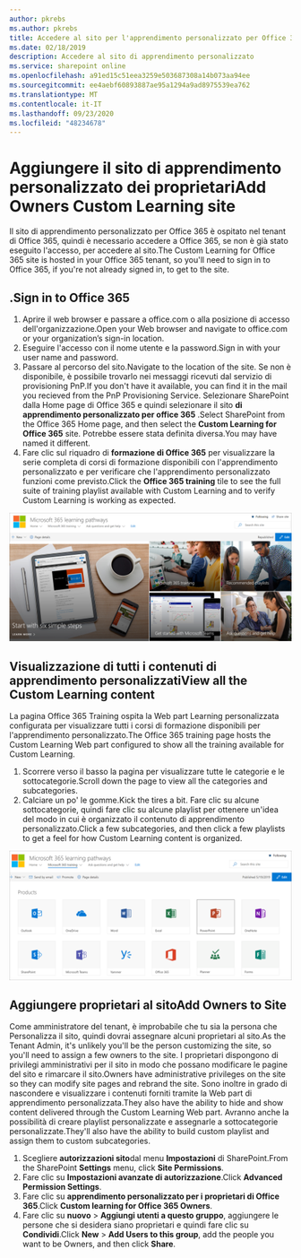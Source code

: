 ```yaml
---
author: pkrebs
ms.author: pkrebs
title: Accedere al sito per l'apprendimento personalizzato per Office 365
ms.date: 02/18/2019
description: Accedere al sito di apprendimento personalizzato
ms.service: sharepoint online
ms.openlocfilehash: a91ed15c51eea3259e503687308a14b073aa94ee
ms.sourcegitcommit: ee4aebf60893887ae95a1294a9ad8975539ea762
ms.translationtype: MT
ms.contentlocale: it-IT
ms.lasthandoff: 09/23/2020
ms.locfileid: "48234678"
---
```

# <a name="add-owners-custom-learning-site"></a><span data-ttu-id="18cd7-103">Aggiungere il sito di apprendimento personalizzato dei proprietari</span><span class="sxs-lookup"><span data-stu-id="18cd7-103">Add Owners Custom Learning site</span></span>

<span data-ttu-id="18cd7-104">Il sito di apprendimento personalizzato per Office 365 è ospitato nel tenant di Office 365, quindi è necessario accedere a Office 365, se non è già stato eseguito l'accesso, per accedere al sito.</span><span class="sxs-lookup"><span data-stu-id="18cd7-104">The Custom Learning for Office 365 site is hosted in your Office 365 tenant, so you'll need to sign in to Office 365, if you're not already signed in, to get to the site.</span></span> 

## <a name="sign-in-to-office-365"></a><span data-ttu-id="18cd7-105">.</span><span class="sxs-lookup"><span data-stu-id="18cd7-105">Sign in to Office 365</span></span> 

1.  <span data-ttu-id="18cd7-106">Aprire il web browser e passare a office.com o alla posizione di accesso dell'organizzazione.</span><span class="sxs-lookup"><span data-stu-id="18cd7-106">Open your Web browser and navigate to office.com or your organization’s sign-in location.</span></span> 
2.  <span data-ttu-id="18cd7-107">Eseguire l'accesso con il nome utente e la password.</span><span class="sxs-lookup"><span data-stu-id="18cd7-107">Sign in with your user name and password.</span></span>
3.  <span data-ttu-id="18cd7-108">Passare al percorso del sito.</span><span class="sxs-lookup"><span data-stu-id="18cd7-108">Navigate to the location of the site.</span></span> <span data-ttu-id="18cd7-109">Se non è disponibile, è possibile trovarlo nei messaggi ricevuti dal servizio di provisioning PnP.</span><span class="sxs-lookup"><span data-stu-id="18cd7-109">If you don't have it available, you can find it in the mail you recieved from the PnP Provisioning Service.</span></span> <span data-ttu-id="18cd7-110">Selezionare SharePoint dalla Home page di Office 365 e quindi selezionare il sito **di apprendimento personalizzato per office 365** .</span><span class="sxs-lookup"><span data-stu-id="18cd7-110">Select SharePoint from the Office 365 Home page, and then select the **Custom Learning for Office 365** site.</span></span> <span data-ttu-id="18cd7-111">Potrebbe essere stata definita diversa.</span><span class="sxs-lookup"><span data-stu-id="18cd7-111">You may have named it different.</span></span> 
5. <span data-ttu-id="18cd7-112">Fare clic sul riquadro di **formazione di Office 365** per visualizzare la serie completa di corsi di formazione disponibili con l'apprendimento personalizzato e per verificare che l'apprendimento personalizzato funzioni come previsto.</span><span class="sxs-lookup"><span data-stu-id="18cd7-112">Click the **Office 365 training** tile to see the full suite of training playlist available with Custom Learning and to verify Custom Learning is working as expected.</span></span> 

![cg-goto.png](media/cg-goto.png)

## <a name="view-all-the-custom-learning-content"></a><span data-ttu-id="18cd7-114">Visualizzazione di tutti i contenuti di apprendimento personalizzati</span><span class="sxs-lookup"><span data-stu-id="18cd7-114">View all the Custom Learning content</span></span>
<span data-ttu-id="18cd7-115">La pagina Office 365 Training ospita la Web part Learning personalizzata configurata per visualizzare tutti i corsi di formazione disponibili per l'apprendimento personalizzato.</span><span class="sxs-lookup"><span data-stu-id="18cd7-115">The Office 365 training page hosts the Custom Learning Web part configured to show all the training available for Custom Learning.</span></span> 

1. <span data-ttu-id="18cd7-116">Scorrere verso il basso la pagina per visualizzare tutte le categorie e le sottocategorie.</span><span class="sxs-lookup"><span data-stu-id="18cd7-116">Scroll down the page to view all the categories and subcategories.</span></span>
2. <span data-ttu-id="18cd7-117">Calciare un po' le gomme.</span><span class="sxs-lookup"><span data-stu-id="18cd7-117">Kick the tires a bit.</span></span> <span data-ttu-id="18cd7-118">Fare clic su alcune sottocategorie, quindi fare clic su alcune playlist per ottenere un'idea del modo in cui è organizzato il contenuto di apprendimento personalizzato.</span><span class="sxs-lookup"><span data-stu-id="18cd7-118">Click a few subcategories, and then click a few playlists to get a feel for how Custom Learning content is organized.</span></span> 

![cg-gotoall.png](media/cg-gotoall.png)

## <a name="add-owners-to-site"></a><span data-ttu-id="18cd7-120">Aggiungere proprietari al sito</span><span class="sxs-lookup"><span data-stu-id="18cd7-120">Add Owners to Site</span></span>
<span data-ttu-id="18cd7-121">Come amministratore del tenant, è improbabile che tu sia la persona che Personalizza il sito, quindi dovrai assegnare alcuni proprietari al sito.</span><span class="sxs-lookup"><span data-stu-id="18cd7-121">As the Tenant Admin, it's unlikely you'll be the person customizing the site, so you'll need to assign a few owners to the site.</span></span> <span data-ttu-id="18cd7-122">I proprietari dispongono di privilegi amministrativi per il sito in modo che possano modificare le pagine del sito e rimarcare il sito.</span><span class="sxs-lookup"><span data-stu-id="18cd7-122">Owners have administrative privileges on the site so they can modify site pages and rebrand the site.</span></span> <span data-ttu-id="18cd7-123">Sono inoltre in grado di nascondere e visualizzare i contenuti forniti tramite la Web part di apprendimento personalizzata.</span><span class="sxs-lookup"><span data-stu-id="18cd7-123">They also have the ability to hide and show content delivered through the Custom Learning Web part.</span></span> <span data-ttu-id="18cd7-124">Avranno anche la possibilità di creare playlist personalizzate e assegnarle a sottocategorie personalizzate.</span><span class="sxs-lookup"><span data-stu-id="18cd7-124">They'll also have the ability to build custom playlist and assign them to custom subcategories.</span></span>  

1. <span data-ttu-id="18cd7-125">Scegliere **autorizzazioni sito**dal menu **Impostazioni** di SharePoint.</span><span class="sxs-lookup"><span data-stu-id="18cd7-125">From the SharePoint **Settings** menu, click **Site Permissions**.</span></span>
2. <span data-ttu-id="18cd7-126">Fare clic su **Impostazioni avanzate di autorizzazione**.</span><span class="sxs-lookup"><span data-stu-id="18cd7-126">Click **Advanced Permission Settings**.</span></span>
3. <span data-ttu-id="18cd7-127">Fare clic su **apprendimento personalizzato per i proprietari di Office 365**.</span><span class="sxs-lookup"><span data-stu-id="18cd7-127">Click **Custom learning for Office 365 Owners**.</span></span>
4. <span data-ttu-id="18cd7-128">Fare clic su **nuovo**  >  **Aggiungi utenti a questo gruppo**, aggiungere le persone che si desidera siano proprietari e quindi fare clic su **Condividi**.</span><span class="sxs-lookup"><span data-stu-id="18cd7-128">Click **New** > **Add Users to this group**, add the people you want to be Owners, and then click **Share**.</span></span>

